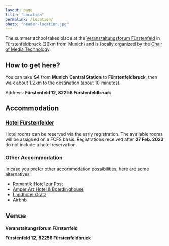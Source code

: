 ```yaml
---
layout: page
title: "Location"
permalink: /location/
photo: "header-location.jpg"
---
```

The summer school takes place at the [Veranstaltungsforum Fürstenfeld](https://www.fuerstenfeld.de) in Fürstenfeldbruck (20km from Munich) and is locally organized by the [Chair of Media Technology](https://www.ce.cit.tum.de/en/lmt/).


## How to get here?
You can take **S4** from **Munich Central Station** to **Fürstenfeldbruck**, then walk about 1.2km to the destination (about 10 minutes).


Address: **Fürstenfeld 12, 82256 Fürstenfeldbruck** 


## Accommodation

### [Hotel Fürstenfelder](https://www.fuerstenfelder.com/)

Hotel rooms can be reserved via the early registration. The available rooms will be assigned on a FCFS basis. Registrations received after **27 Feb. 2023** do not include a hotel reservation.



### Other Accommodation
In case you prefer other accommodation possibilities, here are some alternatives:

* [Romantik Hotel zur Post](https://www.hotelpost-ffb.de/)
* [Amper Art Hotel & Boardinghouse](https://www.amper-art-hotel.de/)
* [Landhotel Grätz](https://www.gasthof-graetz.de/)
* Airbnb
 




## Venue
**Veranstaltungsforum Fürstenfeld**

**Fürstenfeld 12, 82256 Fürstenfeldbruck** 
